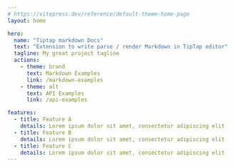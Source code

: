```yaml
---
# https://vitepress.dev/reference/default-theme-home-page
layout: home

hero:
  name: "Tiptap markdown Docs"
  text: "Extension to write parse / render Markdown in TipTap editor"
  tagline: My great project tagline
  actions:
    - theme: brand
      text: Markdown Examples
      link: /markdown-examples
    - theme: alt
      text: API Examples
      link: /api-examples

features:
  - title: Feature A
    details: Lorem ipsum dolor sit amet, consectetur adipiscing elit
  - title: Feature B
    details: Lorem ipsum dolor sit amet, consectetur adipiscing elit
  - title: Feature C
    details: Lorem ipsum dolor sit amet, consectetur adipiscing elit
---
```


<script setup>
import DemoEditor from '../components/DemoEditor.vue';
</script>

<DemoEditor></DemoEditor>
